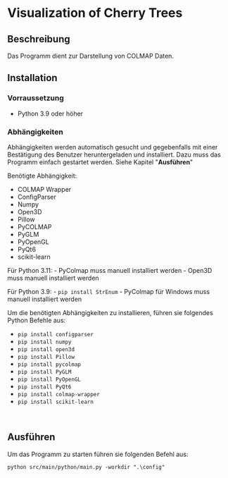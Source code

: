 # Visualization of Cherry Trees

## Beschreibung

Das Programm dient zur Darstellung von COLMAP Daten.
<br>

## Installation

### Vorraussetzung

- Python 3.9 oder höher

### Abhängigkeiten

Abhängigkeiten werden automatisch gesucht und gegebenfalls mit einer Bestätigung des Benutzer heruntergeladen und installiert.
Dazu muss das Programm einfach gestartet werden. Siehe Kapitel "**Ausführen**"

Benötigte Abhängigkeit:

- COLMAP Wrapper
- ConfigParser
- Numpy
- Open3D
- Pillow
- PyCOLMAP
- PyGLM
- PyOpenGL
- PyQt6
- scikit-learn


Für Python 3.11:
	- PyColmap muss manuell installiert werden
	- Open3D muss manuell installiert werden

Für Python 3.9:
	- ```pip install StrEnum```
	- PyColmap für Windows muss manuell installiert werden

Um die benötigten Abhängigkeiten zu installieren, führen sie folgendes Python Befehle aus:

- `pip install configparser`
- `pip install numpy`
- `pip install open3d`
- `pip install Pillow`
- `pip install pycolmap`
- `pip install PyGLM`
- `pip install PyOpenGL`
- `pip install PyQt6`
- `pip install colmap-wrapper`
- `pip install scikit-learn`

<br>

## Ausführen

Um das Programm zu starten führen sie folgenden Befehl aus:

`python src/main/python/main.py -workdir ".\config"`
